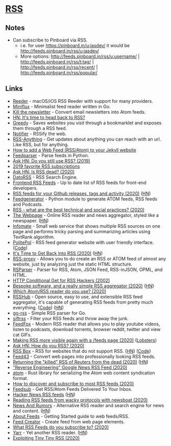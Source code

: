 # [RSS](https://en.wikipedia.org/wiki/RSS)

## Notes

- Can subscribe to Pinboard via RSS.
  - i.e. for user https://pinboard.in/u:jasdev/ it would be http://feeds.pinboard.in/rss/u:jasdev/
  - More options: http://feeds.pinboard.in/rss/u:username/ | http://feeds.pinboard.in/rss/t:tag/ | http://feeds.pinboard.in/rss/recent/ | http://feeds.pinboard.in/rss/popular/

## Links

- [Reeder](http://reederapp.com/) - macOS/iOS RSS Reeder with support for many providers.
- [Miniflux](https://github.com/miniflux/miniflux) - Minimalist feed reader written in Go.
- [Kill the newsletter](https://www.kill-the-newsletter.com/) - Convert email newsletters into Atom feeds.
- [HN: It's time to head back to RSS?](https://news.ycombinator.com/item?id=16721690)
- [Greedy](https://github.com/rogierlommers/greedy) - Saves websites you visit through a bookmarklet and exposes them through a RSS feed.
- [Notifier](https://notifier.in/) - RSSify the web.
- [RSS-Anything](https://github.com/fabiospampinato/rssa) - Get updates about anything you can reach with an url. Like RSS, but for anything.
- [How to add a Web Feed (RSS/Atom) to your Jekyll website](https://gist.github.com/alexandru/ccabd60d52ad53027a7deb2ef01f5137)
- [Feedparser](https://github.com/kurtmckee/feedparser) - Parse feeds in Python.
- [Ask HN: Do you still use RSS? (2019)](https://news.ycombinator.com/item?id=21913598)
- [2019 favorite RSS subscriptions](https://danromero.org/2019-favorite-rss-subscriptions.html)
- [Ask HN: Is RSS dead? (2020)](https://news.ycombinator.com/item?id=22497184)
- [DatoRSS](http://www.datorss.com/) - RSS Search Engine.
- [Frontend RSS Feeds](https://github.com/impressivewebs/frontend-feeds) - Up to date list of RSS feeds for front-end developers.
- [RSS feeds for your Github releases, tags and activity (2020)](https://www.ronaldsvilcins.com/2020/03/26/rss-feeds-for-your-github-releases-tags-and-activity/) ([HN](https://news.ycombinator.com/item?id=22691965))
- [Feedgenerator](https://github.com/lkiesow/python-feedgen) - Python module to generate ATOM feeds, RSS feeds and Podcasts.
- [RSS - what are the best technical and social practices? (2020)](https://lobste.rs/s/f1xb2d/rss_what_are_best_technical_social)
- [The Webpage](https://lobste.rs/s/ureotv/webpage_serverside_rendered_lo_fi_rss) - Online RSS reader and news aggregator, styled like a newspaper. ([HN](https://news.ycombinator.com/item?id=22863536))
- [Infomate](https://github.com/vas3k/infomate.club) - Small web service that shows multiple RSS sources on one page and performs tricky parsing and summarizing articles using TextRank algorithm.
- [PolitePol](https://politepol.com/en/) - RSS feed generator website with user friendly interface. ([Code](https://github.com/taroved/pol))
- [It's Time to Get Back Into RSS (2020)](https://danielmiessler.com/blog/its-time-to-get-back-into-rss/) ([HN](https://news.ycombinator.com/item?id=23212812))
- [RSS-proxy](https://github.com/damoeb/rss-proxy) - Allows you to do create an RSS or ATOM feed of almost any website, just by analyzing just the static HTML structure.
- [RSParser](https://github.com/Ranchero-Software/RSParser) - Parser for RSS, Atom, JSON Feed, RSS-inJSON, OPML, and HTML.
- [HTTP Conditional Get for RSS Hackers (2002)](https://fishbowl.pastiche.org/2002/10/21/http_conditional_get_for_rss_hackers)
- [Bespoke software, and a really simple RSS aggregator (2020)](https://routley.io/posts/bespoke-software-rss-aggregator/) ([HN](https://news.ycombinator.com/item?id=23304512))
- [Which Atom/RSS reader do you use? (2020)](https://lobste.rs/s/hwhptd/which_atom_rss_reader_do_you_use)
- [RSSHub](https://rsshub.app/) - Open source, easy to use, and extensible RSS feed aggregator, it's capable of generating RSS feeds from pretty much everything. ([Code](https://github.com/DIYgod/RSSHub)) ([HN](https://news.ycombinator.com/item?id=24213682))
- [go-rss](https://github.com/ungerik/go-rss) - Simple RSS parser for Go.
- [siftrss](https://siftrss.com/) - Filter your RSS feeds and throw away the junk.
- [FeedFox](https://github.com/manikandanraji/feedfox) - Modern RSS reader that allows you to play youtube videos, listen to podcasts, download torrents, browser reddit, twitter and view cat GIFs.
- [Making RSS more visible again with a /feeds page (2020)](https://marcus.io/blog/making-rss-more-visible-again-with-slash-feeds) ([Lobsters](https://lobste.rs/s/3bktxr/making_rss_more_visible_again_with_feeds))
- [Ask HN: How do you RSS? (2020)](https://news.ycombinator.com/item?id=23577265)
- [RSS Box](https://rssbox.herokuapp.com/) - RSS for websites that do not support RSS. ([HN](https://news.ycombinator.com/item?id=23583629)) ([Code](https://github.com/stefansundin/rssbox))
- [Feed43](https://feed43.com/) - Convert web pages into professionally looking RSS feeds.
- [Returning the "killed" RSS of Reuters from the dead (2020)](https://codarium.substack.com/p/returning-the-killed-rss-of-reuters) ([HN](https://news.ycombinator.com/item?id=23595164))
- ["Reverse Engineering" Google News RSS Feed (2020)](https://codarium.substack.com/p/reverse-engineering-google-news-rss)
- [atom](https://github.com/rust-syndication/atom) - Rust library for serializing the Atom web content syndication format.
- [How to discover and subscribe to most RSS feeds (2020)](https://toffelblog.xyz/tips/discover-rss/)
- [Feedsub](https://feedsub.com/) - Get RSS/Atom Feeds Delivered To Your Inbox.
- [Hacker News RSS feeds](https://edavis.github.io/hnrss/) ([HN](https://news.ycombinator.com/item?id=23778510))
- [Reading RSS feeds from wacky protocols with newsboat (2020)](https://brokenco.de/2020/07/07/newsboat-wacky-feeds.html)
- [News And Rumors](https://newsandrumors.com/) - Alternative RSS reader and search engine for news and content. ([HN](https://news.ycombinator.com/item?id=23999065))
- [About Feeds](https://aboutfeeds.com/) - Getting Started guide to web feeds/RSS.
- [Feed Creator](http://createfeed.fivefilters.org/) - Create feed from web page elements.
- [What RSS Feeds do you subscribe to? (2020)](https://lobste.rs/s/eiditd/what_rss_feeds_do_you_subscribe)
- [Yarr](https://github.com/nkanaev/yarr) - Yet another RSS reader. ([HN](https://news.ycombinator.com/item?id=24469257))
- [Exploiting Tiny Tiny RSS (2020)](https://www.digeex.de/blog/tinytinyrss/)
